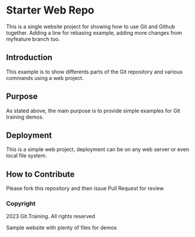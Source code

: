 # Starter Web Repo

This is a single website project for showing how to use Git and Github together.
Adding a line for rebasing example, adding more changes from myfeature branch too.

## Introduction

This example is to show differents parts of the Git repository and various commands using a web project.

## Purpose

As stated above, the main purpose is to provide simple examples for Git training demos.
## Deployment 

This is a simple web project, deployment can be on any web server or even local file system.
## How to Contribute

Please fork this repository and then issue Pull Request for review
### Copyright 
 
 2023 Git.Training. All rights reserved

Sample website with plenty of files for demos